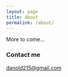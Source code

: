 ```yaml
---
layout: page
title: About
permalink: /about/
---
```


More to come...

### Contact me

[danold215@gmail.com](mailto:danold215@gmail.com)